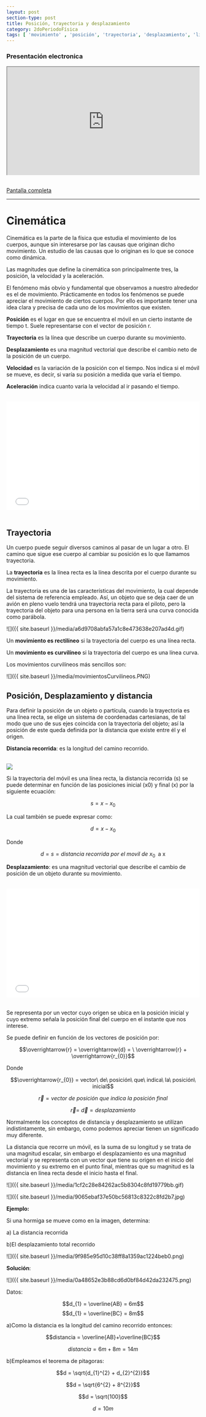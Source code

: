 ```yaml
---
layout: post
section-type: post
title: Posición, trayectoria y desplazamiento
category: 2doPeriodoFísica
tags: [ 'movimiento' , 'posición', 'trayectoria', 'desplazamiento', 'linea', 'curva', 'recta']
---
```


<script src='https://cdnjs.cloudflare.com/ajax/libs/mathjax/2.7.2/MathJax.js?config=TeX-MML-AM_CHTML'></script>

### Presentación electronica

 <div style="position: relative;
            padding-bottom: 56.25%;
            height: 0;
            overflow: hidden;">
<iframe style="position: absolute;
                 top:0;
                 left: 0;
                 width: 100%;
                 height: 100%;" width="550" height="400" src="https://marcoc76.github.io/guacamole/ptd.html"></iframe></div><br>

[Pantalla completa](https://marcoc76.github.io/guacamole/ptd.html "Presentación en pantalla completa")

<hr>

Cinemática
==========

Cinemática es la parte de la física que estudia el movimiento de los cuerpos,
aunque sin interesarse por las causas que originan dicho movimiento. Un estudio
de las causas que lo originan es lo que se conoce como dinámica.

Las magnitudes que define la cinemática son principalmente tres, la posición, la
velocidad y la aceleración.

El fenómeno más obvio y fundamental que observamos a nuestro alrededor es el de
movimiento. Prácticamente en todos los fenómenos se puede apreciar el movimiento
de ciertos cuerpos. Por ello es importante tener una idea clara y precisa de
cada uno de los movimientos que existen.

**Posición** es el lugar en que se encuentra el móvil en un cierto instante de
tiempo t. Suele representarse con el vector de posición r.

**Trayectoria** es la línea que describe un cuerpo durante su movimiento.

**Desplazamiento** es una magnitud vectorial que describe el cambio neto de la
posición de un cuerpo.

**Velocidad** es la variación de la posición con el tiempo. Nos indica si el
móvil se mueve, es decir, si varía su posición a medida que varía el tiempo.

**Aceleración** indica cuanto varia la velocidad al ir pasando el tiempo.

<br>
<div style="position: relative;
            padding-bottom: 56.25%;
            height: 0;
            overflow: hidden;">

<iframe style="position: absolute;
                 top:0;
                 left: 0;
                 width: 100%;
                 height: 100%;"  src="//giphy.com/embed/62zeDWqxbpeqQ?hideSocial=true" width="480" height="324" frameborder="0" class="giphy-embed" allowfullscreen=""></iframe></div><br>

Trayectoria
-----------

Un cuerpo puede seguir diversos caminos al pasar de un lugar a otro. El camino
que sigue ese cuerpo al cambiar su posición es lo que llamamos trayectoria.

La **trayectoria** es la línea recta es la línea descrita por el cuerpo durante
su movimiento.

La trayectoria es una de las características del movimiento, la cual depende del
sistema de referencia empleado. Así, un objeto que se deja caer de un avión en
pleno vuelo tendrá una trayectoria recta para el piloto, pero la trayectoria del
objeto para una persona en la tierra será una curva conocida como parábola.

![]({{ site.baseurl }}/media/a6d9708abfa57a1c8e473638e207ad4d.gif)

Un **movimiento es rectilíneo** si la trayectoria del cuerpo es una línea recta.

Un **movimiento es curvilíneo** si la trayectoria del cuerpo es una línea curva.

Los movimientos curvilíneos más sencillos son:

![]({{ site.baseurl }}/media/movimientosCurvilineos.PNG)


Posición, Desplazamiento y distancia
------------------------------------

Para definir la posición de un objeto o partícula, cuando la trayectoria es una
línea recta, se elige un sistema de coordenadas cartesianas, de tal modo que uno
de sus ejes coincida con la trayectoria del objeto; así la posición de este
queda definida por la distancia que existe entre él y el origen.

**Distancia recorrida**: es la longitud del camino recorrido.

<br>
<img src="http://www.generadormemes.com/download/2wce0s">
<br>

Si la trayectoria del móvil es una línea recta, la distancia recorrida (s) se
puede determinar en función de las posiciones inicial (x0) y final (x) por la
siguiente ecuación:

$$s = x - x_{0}$$

La cual también se puede expresar como:

$$d = x - x_{0}$$

Donde

$$d = s = distancia\ recorrida\ por\ el\ movil\ de\ x_{0\ }\text{\ a\ x}$$

**Desplazamiento**: es una magnitud vectorial que describe el cambio de posición
de un objeto durante su movimiento.

<br>
<div style="position: relative;
            padding-bottom: 56.25%;
            height: 0;
            overflow: hidden;">
<iframe style="position: absolute;
                 top:0;
                 left: 0;
                 width: 100%;
                 height: 100%;"  src="//giphy.com/embed/ysOmugV9Em04o?hideSocial=true" width="480" height="853" frameborder="0" class="giphy-embed" allowfullscreen=""></iframe></div><br>

Se representa por un vector cuyo origen se ubica en la posición inicial y cuyo
extremo señala la posición final del cuerpo en el instante que nos interese.

Se puede definir en función de los vectores de posición por:

$$\overrightarrow{r} = \overrightarrow{d} = \ \overrightarrow{r} + \overrightarrow{r_{0}}$$

Donde

$$\overrightarrow{r_{0}} = vector\ de\ posición\ que\ indica\ la\ posición\ inicial$$

$$\overrightarrow{r} = vector\ de\ posición\ que\ indica\ la\ posición\ final$$

$$\overrightarrow{r} = \ \overrightarrow{d} = desplazamiento$$

Normalmente los conceptos de distancia y desplazamiento se utilizan
indistintamente, sin embargo, como podemos apreciar tienen un significado muy
diferente.

La distancia que recorre un móvil, es la suma de su longitud y se trata de una
magnitud escalar, sin embargo el desplazamiento es una magnitud vectorial y se
representa con un vector que tiene su origen en el inicio del movimiento y su
extremo en el punto final, mientras que su magnitud es la distancia en línea
recta desde el inicio hasta el final.

![]({{ site.baseurl }}/media/1cf2c28e84262ac5b8304c8fd19779bb.gif)

![]({{ site.baseurl }}/media/9065ebaf37e50bc56813c8322c8fd2b7.jpg)

**Ejemplo:**

Si una hormiga se mueve como en la imagen, determina:

a) La distancia recorrida

b)El desplazamiento total recorrido

![]({{ site.baseurl }}/media/9f985e95d10c38ff8a1359ac1224beb0.png)

**Solución**:

![]({{ site.baseurl }}/media/0a48652e3b88cd6d0bf84d42da232475.png)

Datos:

$$d_{1} = \overline{AB} = 6m$$
$$d_{1} = \overline{BC} = 8m$$

a)Como la distancia es la longitud del camino recorrido entonces:

$$distancia = \overline{AB}+\overline{BC}$$

$$distancia = 6m + 8m = 14m$$

b)Empleamos el teorema de pitagoras:

$$d = \sqrt{d_{1}^{2} + d_{2}^{2}}$$

$$d = \sqrt{6^{2} + 8^{2}}$$

$$d = \sqrt{100}$$

$$d = 10m$$

